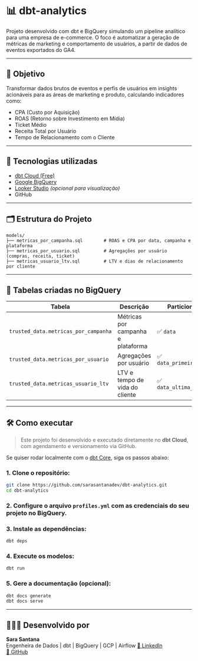# 📊 dbt-analytics

Projeto desenvolvido com dbt e BigQuery simulando um pipeline analítico para uma empresa de e-commerce. O foco é automatizar a geração de métricas de marketing e comportamento de usuários, a partir de dados de eventos exportados do GA4.

---

## 🎯 Objetivo

Transformar dados brutos de eventos e perfis de usuários em insights acionáveis para as áreas de marketing e produto, calculando indicadores como:

- CPA (Custo por Aquisição)
- ROAS (Retorno sobre Investimento em Mídia)
- Ticket Médio
- Receita Total por Usuário
- Tempo de Relacionamento com o Cliente

---

## 🧰 Tecnologias utilizadas

- [dbt Cloud (Free)](https://cloud.getdbt.com/)
- [Google BigQuery](https://cloud.google.com/bigquery)
- [Looker Studio](https://lookerstudio.google.com/) *(opcional para visualização)*
- GitHub

---

## 🗂️ Estrutura do Projeto

```
models/
├── metricas_por_campanha.sql        # ROAS e CPA por data, campanha e plataforma
├── metricas_por_usuario.sql         # Agregações por usuário (compras, receita, ticket)
├── metricas_usuario_ltv.sql         # LTV e dias de relacionamento por cliente
```

---

## 📁 Tabelas criadas no BigQuery

| Tabela                              | Descrição                               | Particionada?            | Clusterizada?              |
|------------------------------------|------------------------------------------|---------------------------|-----------------------------|
| `trusted_data.metricas_por_campanha` | Métricas por campanha e plataforma     | ✅ `data`                 | ✅ `campanha`, `plataforma` |
| `trusted_data.metricas_por_usuario`  | Agregações por usuário                 | ✅ `data_primeira_compra` | ✅ `user_id`                |
| `trusted_data.metricas_usuario_ltv`  | LTV e tempo de vida do cliente         | ✅ `data_ultima_compra`   | ✅ `user_id`                |

---

## 🛠️ Como executar

> Este projeto foi desenvolvido e executado diretamente no **dbt Cloud**, com agendamento e versionamento via GitHub.

Se quiser rodar localmente com o [dbt Core](https://docs.getdbt.com/docs/core), siga os passos abaixo:

### 1. Clone o repositório:

```bash
git clone https://github.com/sarasantanadev/dbt-analytics.git
cd dbt-analytics
```

### 2. Configure o arquivo `profiles.yml` com as credenciais do seu projeto no BigQuery.

### 3. Instale as dependências:

```bash
dbt deps
```

### 4. Execute os modelos:

```bash
dbt run
```

### 5. Gere a documentação (opcional):

```bash
dbt docs generate
dbt docs serve
```

---

## 👩🏽‍💻 Desenvolvido por

**Sara Santana**  
Engenheira de Dados | dbt | BigQuery | GCP | Airflow
[🔗 LinkedIn](https://(https://www.linkedin.com/in/santana-sara/)/)  
[🐙 GitHub](https://(https://github.com/santtanasara))
